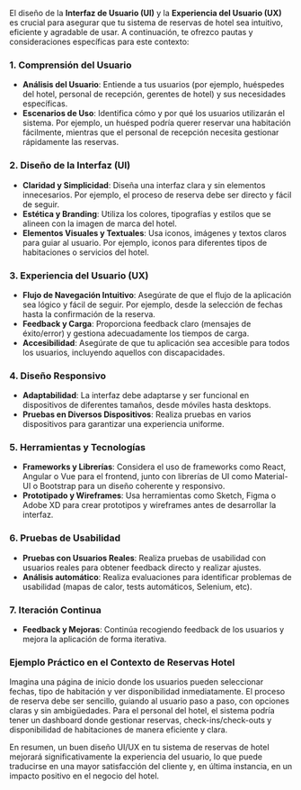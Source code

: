 El diseño de la **Interfaz de Usuario (UI)** y la **Experiencia del Usuario (UX)** es crucial para asegurar que tu sistema de reservas de hotel sea intuitivo, eficiente y agradable de usar. A continuación, te ofrezco pautas y consideraciones específicas para este contexto:

### 1. Comprensión del Usuario

* **Análisis del Usuario**: Entiende a tus usuarios (por ejemplo, huéspedes del hotel, personal de recepción, gerentes de hotel) y sus necesidades específicas.
* **Escenarios de Uso**: Identifica cómo y por qué los usuarios utilizarán el sistema. Por ejemplo, un huésped podría querer reservar una habitación fácilmente, mientras que el personal de recepción necesita gestionar rápidamente las reservas.

### 2. Diseño de la Interfaz (UI)

* **Claridad y Simplicidad**: Diseña una interfaz clara y sin elementos innecesarios. Por ejemplo, el proceso de reserva debe ser directo y fácil de seguir.
* **Estética y Branding**: Utiliza los colores, tipografías y estilos que se alineen con la imagen de marca del hotel.
* **Elementos Visuales y Textuales**: Usa iconos, imágenes y textos claros para guiar al usuario. Por ejemplo, iconos para diferentes tipos de habitaciones o servicios del hotel.

### 3. Experiencia del Usuario (UX)

* **Flujo de Navegación Intuitivo**: Asegúrate de que el flujo de la aplicación sea lógico y fácil de seguir. Por ejemplo, desde la selección de fechas hasta la confirmación de la reserva.
* **Feedback y Carga**: Proporciona feedback claro (mensajes de éxito/error) y gestiona adecuadamente los tiempos de carga.
* **Accesibilidad**: Asegúrate de que tu aplicación sea accesible para todos los usuarios, incluyendo aquellos con discapacidades.

### 4. Diseño Responsivo

* **Adaptabilidad**: La interfaz debe adaptarse y ser funcional en dispositivos de diferentes tamaños, desde móviles hasta desktops.
* **Pruebas en Diversos Dispositivos**: Realiza pruebas en varios dispositivos para garantizar una experiencia uniforme.

### 5. Herramientas y Tecnologías

* **Frameworks y Librerías**: Considera el uso de frameworks como React, Angular o Vue para el frontend, junto con librerías de UI como Material-UI o Bootstrap para un diseño coherente y responsivo.
* **Prototipado y Wireframes**: Usa herramientas como Sketch, Figma o Adobe XD para crear prototipos y wireframes antes de desarrollar la interfaz.

### 6. Pruebas de Usabilidad

* **Pruebas con Usuarios Reales**: Realiza pruebas de usabilidad con usuarios reales para obtener feedback directo y realizar ajustes.
* **Análisis automático**: Realiza evaluaciones  para identificar problemas de usabilidad (mapas de calor, tests automáticos, Selenium, etc).

### 7. Iteración Continua

* **Feedback y Mejoras**: Continúa recogiendo feedback de los usuarios y mejora la aplicación de forma iterativa.

### Ejemplo Práctico en el Contexto de Reservas Hotel

Imagina una página de inicio donde los usuarios pueden seleccionar fechas, tipo de habitación y ver disponibilidad inmediatamente. El proceso de reserva debe ser sencillo, guiando al usuario paso a paso, con opciones claras y sin ambigüedades. Para el personal del hotel, el sistema podría tener un dashboard donde gestionar reservas, check-ins/check-outs y disponibilidad de habitaciones de manera eficiente y clara.

En resumen, un buen diseño UI/UX en tu sistema de reservas de hotel mejorará significativamente la experiencia del usuario, lo que puede traducirse en una mayor satisfacción del cliente y, en última instancia, en un impacto positivo en el negocio del hotel.
